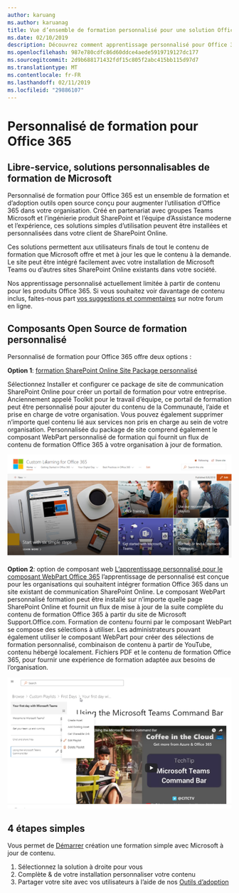 ```yaml
---
author: karuang
ms.author: karuanag
title: Vue d’ensemble de formation personnalisé pour une solution Office 365 Open Source
ms.date: 02/10/2019
description: Découvrez comment apprentissage personnalisé pour Office 365 peut accélérer l’utilisation et l’adoption d’Office 365 dans votre organisation. Nos solutions incluent un composant WebPart SharePoint Online personnalisé et un site de formation de communications SharePoint Online moderne qui est déployée facilement à votre client Office 365.
ms.openlocfilehash: 987e780cdfc86d60ddce4aede5919719127dc177
ms.sourcegitcommit: 2d9b688171432fdf15c805f2abc415bb115d97d7
ms.translationtype: MT
ms.contentlocale: fr-FR
ms.lasthandoff: 02/11/2019
ms.locfileid: "29886107"
---
```

# <a name="custom-learning-for-office-365"></a>Personnalisé de formation pour Office 365

## <a name="self-service-customizable-training-solutions-from-microsoft"></a>Libre-service, solutions personnalisables de formation de Microsoft

Personnalisé de formation pour Office 365 est un ensemble de formation et d’adoption outils open source conçu pour augmenter l’utilisation d’Office 365 dans votre organisation. Créé en partenariat avec groupes Teams Microsoft et l’ingénierie produit SharePoint et l’équipe d’Assistance moderne et l’expérience, ces solutions simples d’utilisation peuvent être installées et personnalisées dans votre client de SharePoint Online. 

Ces solutions permettent aux utilisateurs finals de tout le contenu de formation que Microsoft offre et met à jour les que le contenu à la demande.  Le site peut être intégré facilement avec votre installation de Microsoft Teams ou d’autres sites SharePoint Online existants dans votre société.

Nos apprentissage personnalisé actuellement limitée à partir de contenu pour les produits Office 365.  Si vous souhaitez voir davantage de contenu inclus, faites-nous part [vos suggestions et commentaires](feedback.md) sur notre forum en ligne.  

## <a name="custom-learning-open-source-components"></a>Composants Open Source de formation personnalisé

Personnalisé de formation pour Office 365 offre deux options : 

**Option 1**: [formation SharePoint Online Site Package personnalisé](installsitepackage.md)

Sélectionnez Installer et configurer ce package de site de communication SharePoint Online pour créer un portail de formation pour votre entreprise. Anciennement appelé Toolkit pour le travail d’équipe, ce portail de formation peut être personnalisé pour ajouter du contenu de la Communauté, l’aide et prise en charge de votre organisation. Vous pouvez également supprimer n’importe quel contenu lié aux services non pris en charge au sein de votre organisation. Personnalisée du package de site comprend également le composant WebPart personnalisé de formation qui fournit un flux de contenu de formation Office 365 à votre organisation à jour de formation. 

![Personnalisé de formation pour l’expérience du site Office 365](media/clo365homepage.png)

**Option 2**: option de composant web [L’apprentissage personnalisé pour le composant WebPart Office 365](installwebpart.md) l’apprentissage de personnalisé est conçue pour les organisations qui souhaitent intégrer formation Office 365 dans un site existant de communication SharePoint Online. Le composant WebPart personnalisé formation peut être installé sur n’importe quelle page SharePoint Online et fournit un flux de mise à jour de la suite complète du contenu de formation Office 365 à partir du site de Microsoft Support.Office.com. Formation de contenu fourni par le composant WebPart se compose des sélections à utiliser. Les administrateurs pouvant également utiliser le composant WebPart pour créer des sélections de formation personnalisé, combinaison de contenu à partir de YouTube, contenu hébergé localement. Fichiers PDF et le contenu de formation Office 365, pour fournir une expérience de formation adaptée aux besoins de l’organisation.

![Personnalisé de formation pour le composant webpart Office 365](media/clo365customplaylist.png)

## <a name="4-easy-steps"></a>4 étapes simples

Vous permet de [Démarrer](getstarted.md) création une formation simple avec Microsoft à jour de contenu.

1. Sélectionnez la solution à droite pour vous
2. Complète & de votre installation personnaliser votre contenu
3. Partager votre site avec vos utilisateurs à l’aide de nos [Outils d’adoption](driveadoption.md)
